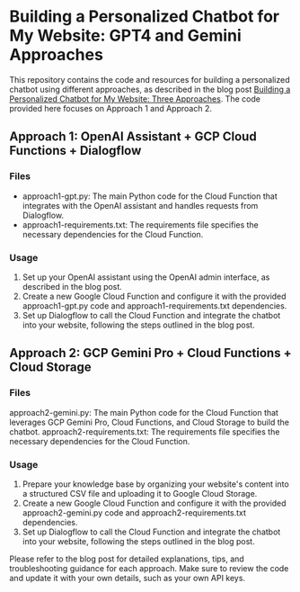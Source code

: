 # Building a Personalized Chatbot for My Website: GPT4 and Gemini Approaches

This repository contains the code and resources for building a personalized chatbot using different approaches, as described in the blog post [Building a Personalized Chatbot for My Website: Three Approaches](test.com). The code provided here focuses on Approach 1 and Approach 2.

## Approach 1: OpenAI Assistant + GCP Cloud Functions + Dialogflow

### Files

- approach1-gpt.py: The main Python code for the Cloud Function that integrates with the OpenAI assistant and handles requests from Dialogflow.
- approach1-requirements.txt: The requirements file specifies the necessary dependencies for the Cloud Function.

### Usage

1. Set up your OpenAI assistant using the OpenAI admin interface, as described in the blog post.
2. Create a new Google Cloud Function and configure it with the provided approach1-gpt.py code and approach1-requirements.txt dependencies.
3. Set up Dialogflow to call the Cloud Function and integrate the chatbot into your website, following the steps outlined in the blog post.

## Approach 2: GCP Gemini Pro + Cloud Functions + Cloud Storage

### Files

approach2-gemini.py: The main Python code for the Cloud Function that leverages GCP Gemini Pro, Cloud Functions, and Cloud Storage to build the chatbot.
approach2-requirements.txt: The requirements file specifies the necessary dependencies for the Cloud Function.

### Usage

1. Prepare your knowledge base by organizing your website's content into a structured CSV file and uploading it to Google Cloud Storage.
2. Create a new Google Cloud Function and configure it with the provided approach2-gemini.py code and approach2-requirements.txt dependencies.
3. Set up Dialogflow to call the Cloud Function and integrate the chatbot into your website, following the steps outlined in the blog post.

Please refer to the blog post for detailed explanations, tips, and troubleshooting guidance for each approach. Make sure to review the code and update it with your own details, such as your own API keys.
